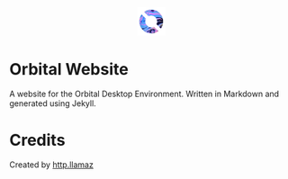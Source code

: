 <center>

<img src="https://raw.githubusercontent.com/OrbitalDE/orbitalde.github.io/main/assets/logo.png" alt="logo.png" width="10%">

</center>

# Orbital Website

A website for the Orbital Desktop Environment. Written in Markdown and generated using Jekyll.

# Credits

Created by [http.llamaz](https://github.com/httpllamaz)
